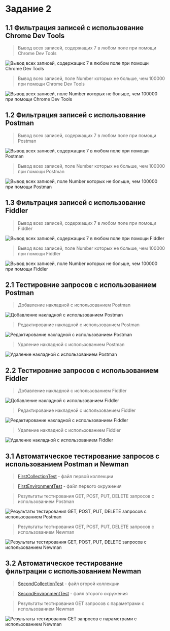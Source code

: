 # Задание 2

## 1.1 Фильтрация записей с использование Chrome Dev Tools
> Вывод всех записей, содержащих 7 в любом поле при помощи Chrome Dev Tools

![Вывод всех записей, содержащих 7 в любом поле при помощи Chrome Dev Tools](https://github.com/DevRedOWL/icsresume/blob/master/RestApiTest/Chrome_1-1.png)

> Вывод всех записей, поле Number которых не больше, чем 100000 при помощи Chrome Dev Tools

![Вывод всех записей, поле Number которых не больше, чем 100000 при помощи Chrome Dev Tools](https://github.com/DevRedOWL/icsresume/blob/master/RestApiTest/Chrome_1-2.png)

## 1.2 Фильтрация записей с использование Postman
> Вывод всех записей, содержащих 7 в любом поле при помощи Postman

![Вывод всех записей, содержащих 7 в любом поле при помощи Postman](https://github.com/DevRedOWL/icsresume/blob/master/RestApiTest/Postman_1-1.png)

> Вывод всех записей, поле Number которых не больше, чем 100000 при помощи Postman

![Вывод всех записей, поле Number которых не больше, чем 100000 при помощи Postman](https://github.com/DevRedOWL/icsresume/blob/master/RestApiTest/Postman_1-2.png)

## 1.3 Фильтрация записей с использование Fiddler
> Вывод всех записей, содержащих 7 в любом поле при помощи Fiddler

![Вывод всех записей, содержащих 7 в любом поле при помощи Fiddler](https://github.com/DevRedOWL/icsresume/blob/master/RestApiTest/Fiddler_1-1.png)

> Вывод всех записей, поле Number которых не больше, чем 100000 при помощи Fiddler

![Вывод всех записей, поле Number которых не больше, чем 100000 при помощи Fiddler](https://github.com/DevRedOWL/icsresume/blob/master/RestApiTest/Fiddler_1-2.png)

## 2.1 Тестировние запросов с использованием Postman
> Добавление накладной с использованием Postman

![Добавление накладной с использованием Postman](https://github.com/DevRedOWL/icsresume/blob/master/RestApiTest/Postman_2-1.png)

> Редактирование накладной с использованием Postman

![Редактирование накладной с использованием Postman](https://github.com/DevRedOWL/icsresume/blob/master/RestApiTest/Postman_2-2.png)

> Удаление накладной с использованием Postman

![Удаление накладной с использованием Postman](https://github.com/DevRedOWL/icsresume/blob/master/RestApiTest/Postman_2-3.png)

## 2.2 Тестировние запросов с использованием Fiddler
> Добавление накладной с использованием Fiddler

![Добавление накладной с использованием Fiddler](https://github.com/DevRedOWL/icsresume/blob/master/RestApiTest/Fiddler_2-1.png)

> Редактирование накладной с использованием Fiddler

![Редактирование накладной с использованием Fiddler](https://github.com/DevRedOWL/icsresume/blob/master/RestApiTest/Fiddler_2-2.png)

> Удаление накладной с использованием Fiddler

![Удаление накладной с использованием Fiddler](https://github.com/DevRedOWL/icsresume/blob/master/RestApiTest/Fiddler_2-3.png)

## 3.1 Автоматическое тестирование запросов с использованием Postman и Newman
> [FirstCollectionTest](https://github.com/DevRedOWL/icsresume/blob/master/RestApiTest/FirstCollectionTest.postman_collection.json) - файл первой коллекции

> [FirstEnvironmentTest](https://github.com/DevRedOWL/icsresume/blob/master/RestApiTest/FirstEnvironmentTest.postman_environment.json) - файл первого окружения

> Результаты тестирования GET, POST, PUT, DELETE запросов с использованием Postman

![Результаты тестирования GET, POST, PUT, DELETE запросов с использованием Postman](https://github.com/DevRedOWL/icsresume/blob/master/RestApiTest/Postman_3-1.png)

> Результаты тестирования GET, POST, PUT, DELETE запросов с использованием Newman

![Результаты тестирования GET, POST, PUT, DELETE запросов с использованием Newman](https://github.com/DevRedOWL/icsresume/blob/master/RestApiTest/Newman_3-1.png)

## 3.2 Автоматическое тестирование фильтрации с использованием Newman
> [SecondCollectionTest](https://github.com/DevRedOWL/icsresume/blob/master/RestApiTest/SecondCollectionTest.postman_collection.json) - файл второй коллекции

> [SecondEnvironmentTest](https://github.com/DevRedOWL/icsresume/blob/master/RestApiTest/SecondEnvironmentTest.postman_environment.json) - файл второго окружения

> Результаты тестирования GET запросов с параметрами с использованием Newman

![Результаты тестирования GET запросов с параметрами с использованием Newman](https://github.com/DevRedOWL/icsresume/blob/master/RestApiTest/Newman_3-2.png)
